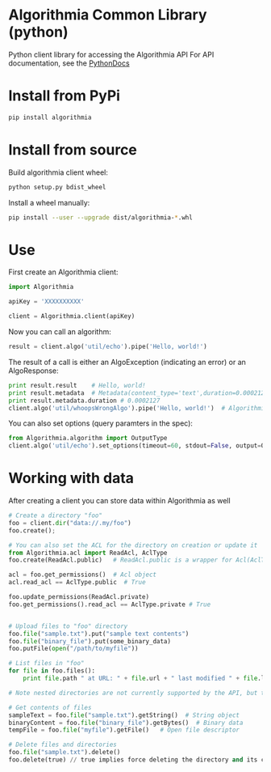 Algorithmia Common Library (python)
===================================

Python client library for accessing the Algorithmia API
For API documentation, see the [PythonDocs](https://algorithmia.com/docs/lang/python)


# Install from PyPi
```bash
pip install algorithmia
```

# Install from source

Build algorithmia client wheel:
```bash
python setup.py bdist_wheel
```

Install a wheel manually:
```bash
pip install --user --upgrade dist/algorithmia-*.whl
```


# Use
First create an Algorithmia client:
```python
import Algorithmia

apiKey = 'XXXXXXXXXX'

client = Algorithmia.client(apiKey)
```

Now you can call an algorithm:
```python
result = client.algo('util/echo').pipe('Hello, world!')
```

The result of a call is either an AlgoException (indicating an error) or an AlgoResponse:
```python
print result.result    # Hello, world!
print result.metadata  # Metadata(content_type='text',duration=0.0002127)
print result.metadata.duration # 0.0002127
client.algo('util/whoopsWrongAlgo').pipe('Hello, world!')  # Algorithmia.algo_response.AlgoException: algorithm algo://util/whoopsWrongAlgo not found
```

You can also set options (query paramters in the spec):
```python
from Algorithmia.algorithm import OutputType
client.algo('util/echo').set_options(timeout=60, stdout=False, output=OutputType.raw)
```

# Working with data
After creating a client you can store data within Algorithmia as well
```python
# Create a directory "foo"
foo = client.dir("data://.my/foo")
foo.create();

# You can also set the ACL for the directory on creation or update it
from Algorithmia.acl import ReadAcl, AclType
foo.create(ReadAcl.public)   # ReadAcl.public is a wrapper for Acl(AclType.public) to make things easier

acl = foo.get_permissions()  # Acl object
acl.read_acl == AclType.public  # True

foo.update_permissions(ReadAcl.private)
foo.get_permissions().read_acl == AclType.private # True


# Upload files to "foo" directory
foo.file("sample.txt").put("sample text contents")
foo.file("binary_file").put(some_binary_data)
foo.putFile(open("/path/to/myfile"))

# List files in "foo"
for file in foo.files():
    print file.path " at URL: " + file.url + " last modified " + file.last_modified

# Note nested directories are not currently supported by the API, but there are an analogous .dirs and .list methods

# Get contents of files
sampleText = foo.file("sample.txt").getString()  # String object
binaryContent = foo.file("binary_file").getBytes()  # Binary data
tempFile = foo.file("myfile").getFile()   # Open file descriptor

# Delete files and directories
foo.file("sample.txt").delete()
foo.delete(true) // true implies force deleting the directory and its contents
```